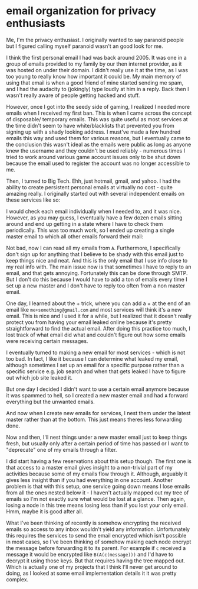 # email organization for privacy enthusiasts

Me, I'm the privacy enthusiast. I originally wanted to say paranoid people but I
figured calling myself paranoid wasn't an good look for me.

I think the first personal email I had was back around 2005. It was one in a group
of emails provided to my family by our then internet provider, as it was hosted
on under their domain. I didn't really use it at the time, as I was too young to
really know how important it could be. My main memory of using that email is when
a good friend of mine started sending me spam, and I had the audacity to (jokingly)
type loudly at him in a reply. Back then I wasn't really aware of people getting
hacked and stuff.

However, once I got into the seedy side of gaming, I realized I needed more emails
when I received my first ban. This is when I came across the concept of disposable/
temporary emails. This was quite useful as most services at the time didn't seem
to have white/blacklists that prevented you from signing up with a shady looking
address. I must've made a few hundred emails this way and used them for various reasons,
but I eventually came to the conclusion this wasn't ideal as the emails were public
as long as anyone knew the username and they couldn't be used reliably - numerous
times I tried to work around various game account issues only to be shut down because
the email used to register the account was no longer accessible to me.

Then, I turned to Big Tech. Ehh, just hotmail, gmail, and yahoo. I had the ability
to create persistent personal emails at virtually no cost - quite amazing really.
I originally started out with several independent emails on these services like
so:

<script type="text/tikz">
  \begin{tikzpicture}[nodes={draw, circle, minimum size=0.75cm}, -, node distance=3cm]
    \node [] (a) {a};
    \node [right of = a] (b) {b};
    \node [right of = b] (c) {c};
    \node [right of = c] (d) {d};
  \end{tikzpicture}
</script>

I would check each email individually when I needed to, and it was nice. However,
as you may guess, I eventually have a few dozen emails sitting around and end up
getting in a state where I have to check them periodically. This was too much work,
so I ended up creating a single master email to which all other emails forward their
mail:

<script type="text/tikz">
  \begin{tikzpicture}[nodes={draw, circle, minimum size=0.75cm}, ->]
    \node{A}
      child{ node {a} edge from parent node[draw=none]{} }
      child{ node {b} edge from parent node[draw=none]{} }
      child{ node {c} edge from parent node[draw=none]{} }
      child{ node {d} edge from parent node[draw=none]{} };
  \end{tikzpicture}
</script>

Not bad, now I can read all my emails from `A`. Furthermore, I specifically don't
sign up for anything that I believe to be shady with this email just to keep things
nice and neat. And this is the only email that I use info close to my real info with.
The main issue now is that sometimes I have to reply to an email, and that gets
annoying. Fortunately this can be done through SMTP. But I don't do this because
I would have to add a ton of emails every time I set up a new master and I don't
have to reply too often from a non master email.

One day, I learned about the + trick, where you can add a + at the end of an email
like `me+something@gmail.com` and most services will think it's a new email. This
is nice and I used it for a while, but I realized that it doesn't really protect
you from having your email leaked online because it's pretty straightforward to
find the actual email. After doing this practice too much, I lost track of what
email did what and couldn't figure out how some emails were receiving certain messages.

I eventually turned to making a new email for most services - which is not too bad.
In fact, I like it because I can determine what leaked my email, although sometimes
I set up an email for a specific purpose rather than a specific service e.g. job
search and when that gets leaked I have to figure out which job site leaked it.

<script type="text/tikz">
  \begin{tikzpicture}[nodes={draw, circle, minimum size=0.75cm}, -]
    \node{A}
      child{ node {a} edge from parent node[draw=none]{} }
      child{ node {b} edge from parent node[draw=none]{} }
      child{ node {c} edge from parent node[draw=none]{} }
      child{ node {d} edge from parent node[draw=none]{} }
      child{ node {e} edge from parent node[draw=none]{} }
      child{ node {f} edge from parent node[draw=none]{} }
      child{ node {g} edge from parent node[draw=none]{} };
  \end{tikzpicture}
</script>

But one day I decided I didn't want to use a certain email anymore because it was
spammed to hell, so I created a new master email and had `A` forward everything but
the unwanted emails.

<script type="text/tikz">
  \begin{tikzpicture}[nodes={draw, circle}, -]
  \node{B}
    child {
      node{A}
        child{ node {a} edge from parent node[draw=none]{} }
        child{ node {b} edge from parent node[draw=none]{} }
        child{ node {c} edge from parent node[draw=none]{} }
        child{ node {d} edge from parent node[draw=none]{} }
        child{ node {e} edge from parent node[draw=none]{} }
        child{ node {f} edge from parent node[draw=none]{} }
        child{ node {g} edge from parent node[draw=none]{} }
      edge from parent node[right, draw=none]{filter}
    };
  \end{tikzpicture}
</script>

And now when I create new emails for services, I nest them under the latest master
rather than at the bottom. This just means theres less forwarding done.

<script type="text/tikz">
  \begin{tikzpicture}[nodes={draw, circle}, -]
  \node{B}
    child { node {h} edge from parent node[draw=none]{} }
    child { node {i} edge from parent node[draw=none]{} }
    child {
      node{A}
        child{ node {a} edge from parent node[draw=none]{} }
        child{ node {b} edge from parent node[draw=none]{} }
        child{ node {c} edge from parent node[draw=none]{} }
        child{ node {d} edge from parent node[draw=none]{} }
        child{ node {e} edge from parent node[draw=none]{} }
        child{ node {f} edge from parent node[draw=none]{} }
        child{ node {g} edge from parent node[draw=none]{} }
      edge from parent node[right, draw=none]{filter}
    };
  \end{tikzpicture}
</script>

Now and then, I'll nest things under a new master email just to keep things fresh,
but usually only after a certain period of time has passed or I want to "deprecate"
one of my emails through a filter.

I did start having a few reservations about this setup though. The first one is that
access to a master email gives insight to a non-trivial part of my activities because
some of my emails flow through it. Although, arguably it gives less insight than
if you had everything in one account. Another problem is that with this setup, one
service going down means I lose emails from all the ones nested below it - I haven't
actually mapped out my tree of emails so I'm not exactly sure what would be lost
at a glance. Then again, losing a node in this tree means losing less than if you
lost your only email. Hmm, maybe it is good after all.

What I've been thinking of recently is somehow encrypting the received emails so
access to any inbox wouldn't yield any information. Unfortunately this requires
the services to send the email encrypted which isn't possible in most cases, so
I've been thinking of somehow making each node encrypt the message before forwarding
it to its parent. For example if `c` received a message it would be encrypted like
`B(A(c(message)))` and I'd have to decrypt it using those keys. But that requires
having the tree mapped out. Which is actually one of my projects that I think I'll
never get around to doing, as I looked at some email implementation details it it
was pretty complex.
